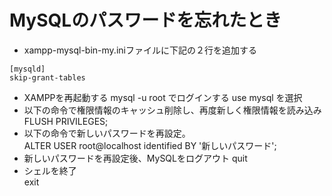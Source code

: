 # MySQLのパスワードを忘れたとき

- xampp-mysql-bin-my.iniファイルに下記の２行を追加する

```
[mysqld]
skip-grant-tables
```

- XAMPPを再起動する
mysql -u root でログインする
use mysql を選択
- 以下の命令で権限情報のキャッシュ削除し、再度新しく権限情報を読み込み	
FLUSH PRIVILEGES; 
- 以下の命令で新しいパスワードを再設定。	
ALTER USER root@localhost identified BY '新しいパスワード';
- 新しいパスワードを再設定後、MySQLをログアウト	
quit
- シェルを終了	
exit